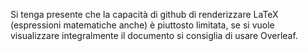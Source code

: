 Si tenga presente che la capacità di github di renderizzare LaTeX (espressioni matematiche anche) è piuttosto limitata, se si vuole visualizzare integralmente il documento si consiglia di usare Overleaf.
